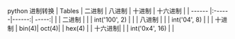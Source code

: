 python 进制转换
| Tables | 二进制 | 八进制 | 十进制 | 十六进制 |
| ------ |:------|------:| -----:|         |
| 二进制  |       |       | int('100', 2) | |
| 八进制  |       |       | int('04', 8) | |
| 十进制  | bin(4)| oct(4)| | hex(4) |
| 十六进制|       |       | int('0x4', 16) | |
